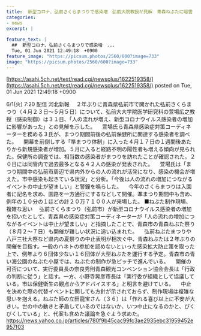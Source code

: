 ```yaml
---
title:  新型コロナ、弘前さくらまつりで感染増　弘前大院教授が見解　青森ねぶたに暗雲  
categories:
- news
excerpt: |
  
feature_text: |
  ##  新型コロナ、弘前さくらまつりで感染増　...
  Tue, 01 Jun 2021 12:49:18  +0900
feature_image: "https://picsum.photos/2560/600?image=733"
image: "https://picsum.photos/2560/600?image=733"
---
```


[https://asahi.5ch.net/test/read.cgi/newsplus/1622519358/](https://asahi.5ch.net/test/read.cgi/newsplus/1622519358/)
posted on Tue, 01 Jun 2021 12:49:18  +0900

<!--more-->

6/1(火) 7:20 配信 河北新報 　２年ぶりに青森県弘前市で開かれた弘前さくらまつり（４月２３日〜５月５日）について、弘前大大学院医学研究科の萱場広之教授（感染制御）は３１日、「人の流れが増え、新型コロナウイルス感染者の増加に影響があった」との見解を示した。 　萱場氏ら青森県感染症対策コーディネーターを務める３氏が、まつり期間前後の弘前保健所に関連する感染者を調べた。 　開幕を前倒しする「準まつり体制」に入った４月１７日の１週間後あたりから新規感染者が増加。５月に入ると経路不明の陽性者も増える傾向が見られた。保健所の調査では、相当数の感染者がまつりを訪れたことが確認された。２０日には同管内で過去最多となる４２人の感染が発表された。 　萱場氏は「まつり期間中の弘前市周辺で県内外からの人の流れが活発になり、感染の機会が増えた。市中感染も起きている状況」と分析。「今後は人の流れの増加につながるイベントの中止が望ましい」と警鐘を鳴らした。 　今年のさくらまつりは入園者に記名を求め、園路を一方通行にするなどして開催。準まつり期間中も含め、例年の１０分の１ほどの計２０万７１００人が来場した。 ■ねぶた制作現場、複雑な思い 　弘前さくらまつり（弘前市）が新型コロナウイルス感染者の増加を招いたとして、青森県の感染症対策コーディネーターが「人の流れの増加につながるイベントは中止が望ましい」と指摘したことで、青森市の青森ねぶた祭り（８月２〜７日）も開催が難しい状況に追い込まれた。 　弘前ねぷたまつりや八戸三社大祭など県内の夏祭りの中止表明が相次ぐ中、青森ねぶたは２年ぶりの開催を目指す。一般のハネトの参加を認めないといった感染拡大防止策を取った上で、例年より６団体少ない１６団体が大型ねぶたを運行する予定。青森市の青い海公園のねぶた小屋では、ねぶたの制作が急ピッチで進んでいる。 　開催の可否について、実行委員長の奈良秀則青森観光コンベンション協会会長は「行政の判断に従う」と話す。一方、小野寺晃彦市長は「実行委が組織として協議している。市は保健衛生の観点からアドバイスする」と明言を避けている。 　中止を決めた際の代替イベントに関しても方針が示されておらず、制作現場は複雑な思いを抱える。ねぶた師の立田龍宝さん（３６）は「作れる喜び以上に不安が大きい。世の中の動きと矛盾しているのではないか、いつ中止になるのかと、びくびくしている」と、代案も含めた議論を急ぐよう求めた。 https://news.yahoo.co.jp/articles/780f9b45cac99fc3ae2935ebc31959452e957f03
